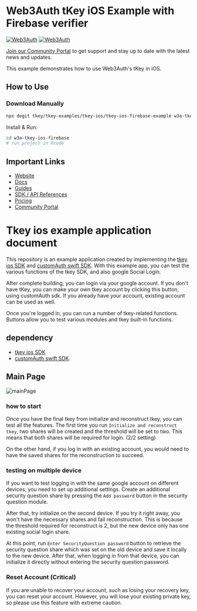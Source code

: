 # Web3Auth tKey iOS Example with Firebase verifier

[![Web3Auth](https://img.shields.io/badge/Web3Auth-SDK-blue)](https://web3auth.io/docs/sdk/core-kit/tkey-ios)
[![Web3Auth](https://img.shields.io/badge/Web3Auth-Community-cyan)](https://community.web3auth.io)

[Join our Community Portal](https://community.web3auth.io/) to get support and stay up to date with the latest news and updates.

This example demonstrates how to use Web3Auth's tKey in iOS.

## How to Use

### Download Manually

```bash
npx degit tkey/tkey-examples/tkey-ios/tkey-ios-firebase-example w3a-tkey-ios-firebase
```

Install & Run:

```bash
cd w3a-tkey-ios-firebase
# run project in Xcode
```

## Important Links

- [Website](https://web3auth.io)
- [Docs](https://web3auth.io/docs)
- [Guides](https://web3auth.io/docs/guides)
- [SDK / API References](https://web3auth.io/docs/sdk)
- [Pricing](https://web3auth.io/pricing.html)
- [Community Portal](https://community.web3auth.io)

# Tkey ios example application document

This repository is an example application created by implementing the [tkey ios SDK](https://github.com/torusresearch/tkey-rust-ios) and [customAuth swift SDK](https://github.com/torusresearch/customauth-swift-sdk).
With this example app, you can test the various functions of the tkey SDK, and also google Social Login.

After complete building, you can login via your google account.
If you don't have tKey, you can make your own tkey account by clicking this button, using customAuth sdk.
If you already have your account, existing account can be used as well.

Once you're logged in, you can run a number of tkey-related functions.
Buttons allow you to test various modules and tkey built-in functions.

## dependency

- [tkey ios SDK](https://github.com/torusresearch/tkey-rust-ios)
- [customAuth swift SDK](https://github.com/torusresearch/customauth-swift-sdk).

## Main Page

![mainPage](https://github.com/Web3Auth/web3auth-locales/assets/6962565/d3eb7adb-e6d7-4fc3-b36b-2772ccb20e1a)

### how to start

Once you have the final tkey from initialize and reconstruct tkey, you can test all the features.
The first time you run `Initialize and reconstruct tkey`, two shares will be created and the threshold will be set to two.
This means that both shares will be required for login. (2/2 setting)

On the other hand, if you log in with an existing account, you would need to have the saved shares for the reconstruction to succeed.

### testing on multiple device

If you want to test logging in with the same google account on different devices, you need to set up additional settings.
Create an additional security question share by pressing the `Add password` button in the security question module.

After that, try initialize on the second device. If you try it right away, you won't have the necessary shares and fail reconstruction.
This is because the threshold required for reconstruct is 2, but the new device only has one existing social login share.

At this point, run `Enter SecurityQuestion password` button to retrieve the security question share which was set on the old device and save it locally to the new device.
After that, when logging in from that device, you can initialize it directly without entering the security question password.

### Reset Account (Critical)

If you are unable to recover your account, such as losing your recovery key, you can reset your account.
However, you will lose your existing private key, so please use this feature with extreme caution.
